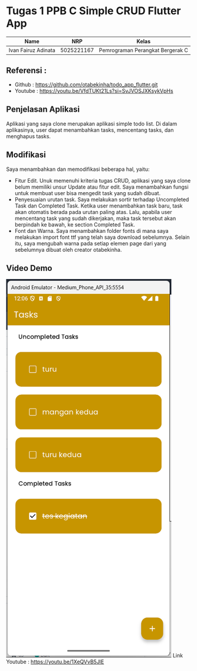 # Tugas 1 PPB C Simple CRUD Flutter App
| Name           | NRP        | Kelas     |
| ---            | ---        | ----------|
| Ivan Fairuz Adinata | 5025221167 | Pemrograman Perangkat Bergerak C |

## Referensi :

- Github : https://github.com/otabekinha/todo_app_flutter.git
- Youtube : https://youtu.be/VfdTUKt21Ls?si=SvJVOSJXKsykVpHs

## Penjelasan Aplikasi

Aplikasi yang saya clone merupakan aplikasi simple todo list. Di dalam aplikasinya, user dapat menambahkan tasks, mencentang tasks, dan menghapus tasks.

## Modifikasi

Saya menambahkan dan memodifikasi beberapa hal, yaitu:
- Fitur Edit. Unuk memenuhi kriteria tugas CRUD, aplikasi yang saya clone belum memiliki unsur Update atau fitur edit. Saya menambahkan fungsi untuk membuat user bisa mengedit task yang sudah dibuat.
- Penyesuaian urutan task. Saya melakukan sortir terhadap Uncompleted Task dan Completed Task. Ketika user menambahkan task baru, task akan otomatis berada pada urutan paling atas. Lalu, apabila user mencentang task yang sudah dikerjakan, maka task tersebut akan berpindah ke bawah, ke section Completed Task.
- Font dan Warna. Saya menambahkan folder fonts di mana saya melakukan import font ttf yang telah saya download sebelumnya. Selain itu, saya mengubah warna pada setiap elemen page dari yang sebelumnya dibuat oleh creator otabekinha.

## Video Demo
![alt text](screenshot/image.png)
Link Youtube : https://youtu.be/1XeQVvB5JlE